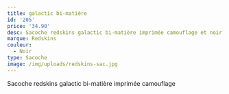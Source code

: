 ```yaml
---
title: galactic bi-matière
id: '205'
price: '34.90'
desc: Sacoche redskins galactic bi-matière imprimée camouflage et noir
marque: Redskins
couleur:
  - Noir
type: Sacoche
image: /img/uploads/redskins-sac.jpg
---
```

Sacoche redskins galactic bi-matière imprimée camouflage
